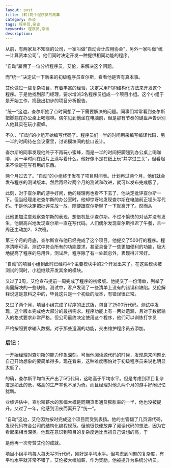 ```yaml
---
layout: post
title: (转)两个程序员的故事
category: 杂谈
tags: 程序员,杂谈
keywords: 程序员,杂谈
description: 
---
```


从前，有两家互不知晓的公司，一家叫做“自动会计应用协会”，另外一家叫做“统一计算资本公司”。他们同时决定开发一种提供相同功能的程序。

“自动”雇佣了一位分析程序员，艾伦，来解决这个问题。

而“统一”决定试一下新来的初级程序员查尔斯，看看他是否有真本事。

艾伦做过一些复杂项目，有着丰富的经验，决定采用PQR结构化方法来开发这个程序。于是他找到部门经理，要求增派3名程序员组成一个项目小组。这个小组于是开始工作，捣鼓出初步的项目分析报告。

“统一”这边，查尔斯抽了点时间想了一下需要解决的问题。同事们常常看到查尔斯把脚翘在办公桌上喝咖啡。偶尔见到他坐在电脑前，但是那有节奏的键盘声告诉别人他其实在玩小蜜蜂。

不久，“自动”的小组开始编写代码了。程序员们一半的时间用来编写编译代码，另一半的时间待在会议室里，讨论模块间的接口设计。

查尔斯的同事发现他终于不再玩小蜜蜂，而是一半的时间把脚翘到办公桌上喝咖啡，另一半时间在纸片上涂写着什么。他好像不是在纸上玩“井字过三关”，但看起来不像是在写有用的东西。

两个月过去了。“自动”的小组终于发布了项目时间表。计划再过两个月，他们就会发布程序的测试版本。然后再经过两个月的测试和改进，就可以发布完成版了。

此刻，对于查尔斯的游手好闲，他的经理再也看不下去了，他决定批评查尔斯一下。但当经理走进查尔斯的办公室时，他却惊讶地发现查尔斯在电脑前正埋头写代码。于是他决定把批评先放一放，随便跟查尔斯聊了一下就离开了。然而从

此他更加注意观察查尔斯的表现，想借机批评查尔斯。不过不愉快的对话并没有发生，他很高兴地发现查尔斯一直在写代码。人们偶尔发现查尔斯推迟了午餐，且一周还主动加2、3次班。

第三个月的月底，查尔斯宣布他已经完成了这个项目。他提交了500行的程序。程序清晰可读，测试中符合所有的功能要求，甚至具备了一些更加便利的功能，极大地提高了程序的易用性。测试后，程序除了有一处疏忽外，表现得非常好。

“自动”的项目小组到此时已经将4个主要模块中的2个开发出来了。在这些模块被测试的同时，小组继续开发其余的模块。

又过了3周，艾伦宣布提前一周完成了程序的初级版。他提交了一份清单，列举了尚需解决的一些缺陷。测试中，客户发现了一些清单上没有的错误和缺陷。艾伦解释说这是意料之中的，毕竟这只是一个初级的版本，有错误很正常。

又过了两个月，项目小组完成了程序的正式版，包含了2500行代码。测试中发现，这个版本完成绝大部分的最初需求。程序功能上有一两处遗漏，且对于数据输入的格式要求非常严格。但公司最终决定使用这个程序，他们可以训练打字员

严格按照要求输入数据。对于那些遗漏的功能，交由维护程序员去添加。

### 后记：

一开始经理对查尔斯的能力印象深刻。可当他阅读源代码的时候，发现原来问题比自己开始想象的要简单得多。现在看来，这种难度哪怕对于初级程序员来说也明显太低了。

的确，查尔斯平均每天产出了5行代码，这略高于平均水平。但是考虑到项目复杂度是如此的低，略高的生产率也不足为奇。而且经理对他头两个月的游手好闲记忆犹新。

业绩评估中，查尔斯薪水的涨幅大概是同期货币通货膨胀率的一半，他也没被提升。又过了一年，他感到沮丧而离开了“统一”。

“自动”这边，艾伦因为按时完成这个项目而受到表扬。他的主管翻了几页源代码，发现代码符合公司的结构化编程规范。但他很快便放弃了阅读代码的想法，因为它看起来相当深奥。他现在意识到项目的复杂度远比当初自己设想的高，于

是他再一次夸赞艾伦的成就。

项目小组平均每人每天写3行代码，刚好是平均水平。但考虑到问题的复杂度，有平均水平就非常不错了。艾伦被大幅加薪，作为奖励，他被提升为系统分析员。

